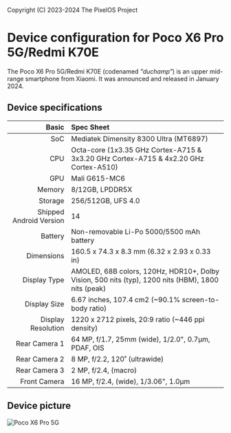 Copyright (C) 2023-2024 The PixelOS Project

Device configuration for Poco X6 Pro 5G/Redmi K70E
=============================================================

The Poco X6 Pro 5G/Redmi K70E (codenamed _"duchamp"_) is an upper mid-range smartphone from Xiaomi.
It was announced and released in January 2024.

## Device specifications

Basic   | Spec Sheet
-------:|:-------------------------
SoC     | Mediatek Dimensity 8300 Ultra (MT6897)
CPU     | Octa-core (1x3.35 GHz Cortex-A715 & 3x3.20 GHz Cortex-A715 & 4x2.20 GHz Cortex-A510)
GPU     | Mali G615-MC6
Memory  | 8/12GB, LPDDR5X
Storage | 256/512GB, UFS 4.0
Shipped Android Version | 14
Battery | Non-removable Li-Po 5000/5500 mAh battery
Dimensions | 160.5 x 74.3 x 8.3 mm (6.32 x 2.93 x 0.33 in)
Display Type | AMOLED, 68B colors, 120Hz, HDR10+, Dolby Vision, 500 nits (typ), 1200 nits (HBM), 1800 nits (peak)
Display Size | 6.67 inches, 107.4 cm2 (~90.1% screen-to-body ratio)
Display Resolution | 1220 x 2712 pixels, 20:9 ratio (~446 ppi density)
Rear Camera 1 | 64 MP, f/1.7, 25mm (wide), 1/2.0", 0.7µm, PDAF, OIS
Rear Camera 2 | 8 MP, f/2.2, 120˚ (ultrawide)
Rear Camera 3 | 2 MP, f/2.4, (macro)
Front Camera | 16 MP, f/2.4, (wide), 1/3.06", 1.0µm

## Device picture
![Poco X6 Pro 5G](https://fdn2.gsmarena.com/vv/pics/xiaomi/xiaomi-poco-x6-pro-2.jpg "Poco X6 Pro in black, yellow and grey")
